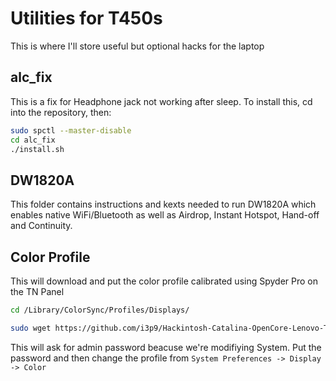 # Utilities for T450s

This is where I'll store useful but optional hacks for the laptop

## alc_fix
This is a fix for Headphone jack not working after sleep. To install this, cd into the repository, then:

```bash
sudo spctl --master-disable
cd alc_fix
./install.sh
```

## DW1820A
This folder contains instructions and kexts needed to run DW1820A which enables native WiFi/Bluetooth as well as Airdrop, Instant Hotspot, Hand-off and Continuity. 

## Color Profile

This will download and put the color profile calibrated using Spyder Pro on the TN Panel

```bash
cd /Library/ColorSync/Profiles/Displays/
```

```bash
sudo wget https://github.com/i3p9/Hackintosh-Catalina-OpenCore-Lenovo-T450s-efi/blob/master/Utilities/T450s_Color_Spyder_TNPanel.icm
```

This will ask for admin password beacuse we're modifiying System. Put the password and then change the profile from `System Preferences -> Display -> Color`
